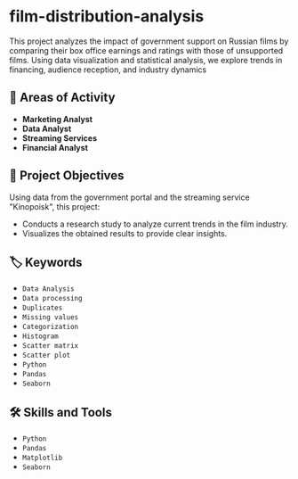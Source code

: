 # film-distribution-analysis
This project analyzes the impact of government support on Russian films by comparing their box office earnings and ratings with those of unsupported films. Using data visualization and statistical analysis, we explore trends in financing, audience reception, and industry dynamics

## 📍 Areas of Activity

- **Marketing Analyst**
- **Data Analyst**
- **Streaming Services**
- **Financial Analyst**

## 🎯 Project Objectives
Using data from the government portal and the streaming service "Kinopoisk", this project:
- Conducts a research study to analyze current trends in the film industry.
- Visualizes the obtained results to provide clear insights.

## 🏷️ Keywords
- `Data Analysis`
- `Data processing`
- `Duplicates`
- `Missing values`
- `Categorization`
- `Histogram`
- `Scatter matrix`
- `Scatter plot`
- `Python`
- `Pandas`
- `Seaborn`

## 🛠️ Skills and Tools
- `Python`
- `Pandas`
- `Matplotlib`
- `Seaborn`
